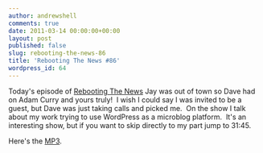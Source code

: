 ```yaml
---
author: andrewshell
comments: true
date: 2011-03-14 00:00:00+00:00
layout: post
published: false
slug: rebooting-the-news-86
title: 'Rebooting The News #86'
wordpress_id: 64
---
```


Today's episode of [Rebooting The News](http://scripting.com/stories/2011/03/14/todaysPotluckPodcast.html) Jay was out of town so Dave had on Adam Curry and yours truly!  I wish I could say I was invited to be a guest, but Dave was just taking calls and picked me.  On the show I talk about my work trying to use WordPress as a microblog platform.  It's an interesting show, but if you want to skip directly to my part jump to 31:45.

Here's the [MP3](http://static.reallysimple.org/users/dave/2011/03/14/reboot11mar14.mp3).
